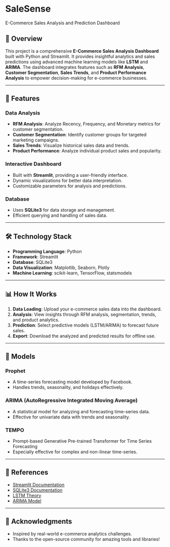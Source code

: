 # SaleSense

E-Commerce Sales Analysis and Prediction Dashboard

## 📌 Overview

This project is a comprehensive **E-Commerce Sales Analysis Dashboard** built with Python and Streamlit. It provides insightful analytics and sales predictions using advanced machine learning models like **LSTM** and **ARIMA**. The dashboard integrates features such as **RFM Analysis**, **Customer Segmentation**, **Sales Trends**, and **Product Performance Analysis** to empower decision-making for e-commerce businesses.

---

## 🚀 Features

### Data Analysis

- **RFM Analysis**: Analyze Recency, Frequency, and Monetary metrics for customer segmentation.
- **Customer Segmentation**: Identify customer groups for targeted marketing campaigns.
- **Sales Trends**: Visualize historical sales data and trends.
- **Product Performance**: Analyze individual product sales and popularity.

### Interactive Dashboard

- Built with **Streamlit**, providing a user-friendly interface.
- Dynamic visualizations for better data interpretation.
- Customizable parameters for analysis and predictions.

### Database

- Uses **SQLite3** for data storage and management.
- Efficient querying and handling of sales data.

---

## 🛠️ Technology Stack

- **Programming Language**: Python
- **Framework**: Streamlit
- **Database**: SQLite3
- **Data Visualization**: Matplotlib, Seaborn, Plotly
- **Machine Learning**: scikit-learn, TensorFlow, statsmodels

---

## 📊 How It Works

1. **Data Loading**: Upload your e-commerce sales data into the dashboard.
2. **Analysis**: View insights through RFM analysis, segmentation, trends, and product analytics.
3. **Prediction**: Select predictive models (LSTM/ARIMA) to forecast future sales.
4. **Export**: Download the analyzed and predicted results for offline use.

---

## 🧪 Models

### Prophet

- A time-series forecasting model developed by Facebook.
- Handles trends, seasonality, and holidays effectively.

### ARIMA (AutoRegressive Integrated Moving Average)

- A statistical model for analyzing and forecasting time-series data.
- Effective for univariate data with trends and seasonality.

### TEMPO

- Prompt-based Generative Pre-trained Transformer for Time Series Forecasting
- Especially effective for complex and non-linear time-series.

---

## 📖 References

- [Streamlit Documentation](https://docs.streamlit.io/)
- [SQLite3 Documentation](https://www.sqlite.org/docs.html)
- [LSTM Theory](https://en.wikipedia.org/wiki/Long_short-term_memory)
- [ARIMA Model](https://en.wikipedia.org/wiki/Autoregressive_integrated_moving_average)

---

## 🌟 Acknowledgments

- Inspired by real-world e-commerce analytics challenges.
- Thanks to the open-source community for amazing tools and libraries!
